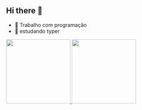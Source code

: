 ## Hi there 👋

- 🔭 Trabalho com programação
- 🌱 estudando typer
  
<div>
  <a href="https://github.com/Genesy-Aleksandro">
  <img height="175em" src="https://github-readme-stats.vercel.app/api?username=Genesy-Aleksandro&show_icons=true&theme=dracula&include_all_commits=true&count_private=true"/>
  <img height="175em" src="https://github-readme-stats.vercel.app/api/top-langs/?username=Genesy-Aleksandro&layout=compact&langs_count=16&theme=dracula"/>
</div>
